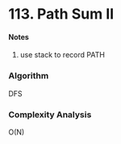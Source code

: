 # 113. Path Sum II

<h4>Notes</h4>

1. use stack to record PATH




<h3>Algorithm</h3>

DFS

<h3>Complexity Analysis</h3>

O(N)



